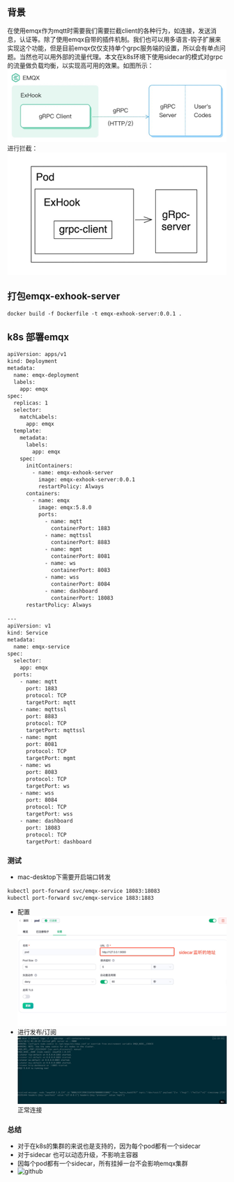 ## 背景

在使用emqx作为mqtt时需要我们需要拦截client的各种行为，如连接，发送消息，认证等。除了使用emqx自带的插件机制。我们也可以用多语言-钩子扩展来实现这个功能，但是目前emqx仅仅支持单个grpc服务端的设置，所以会有单点问题。当然也可以用外部的流量代理。本文在k8s环境下使用sidecar的模式对grpc的流量做负载均衡，以实现高可用的效果。如图所示：
![IMAGE](images/exhook.png)
进行拦截：
![IMAGE](images/sidecar.png)
## 打包emqx-exhook-server
`docker build -f Dockerfile -t emqx-exhook-server:0.0.1 .`
## k8s 部署emqx

```
apiVersion: apps/v1
kind: Deployment
metadata:
  name: emqx-deployment
  labels:
    app: emqx
spec:
  replicas: 1
  selector:
    matchLabels:
      app: emqx
  template:
    metadata:
      labels:
        app: emqx
    spec:
      initContainers:
        - name: emqx-exhook-server
          image: emqx-exhook-server:0.0.1
          restartPolicy: Always
      containers:
        - name: emqx
          image: emqx:5.8.0
          ports:
            - name: mqtt
              containerPort: 1883
            - name: mqttssl
              containerPort: 8883
            - name: mgmt
              containerPort: 8081
            - name: ws
              containerPort: 8083
            - name: wss
              containerPort: 8084
            - name: dashboard
              containerPort: 18083
      restartPolicy: Always

---
apiVersion: v1
kind: Service
metadata:
  name: emqx-service
spec:
  selector:
    app: emqx
  ports:
    - name: mqtt
      port: 1883
      protocol: TCP
      targetPort: mqtt
    - name: mqttssl
      port: 8883
      protocol: TCP
      targetPort: mqttssl
    - name: mgmt
      port: 8081
      protocol: TCP
      targetPort: mgmt
    - name: ws
      port: 8083
      protocol: TCP
      targetPort: ws
    - name: wss
      port: 8084
      protocol: TCP
      targetPort: wss
    - name: dashboard
      port: 18083
      protocol: TCP
      targetPort: dashboard
```

### 测试

- mac-desktop下需要开启端口转发

```
kubectl port-forward svc/emqx-service 18083:18083
kubectl port-forward svc/emqx-service 1883:1883 
```

- 配置
  ![IMAGE](images/config.png)
- 进行发布/订阅
  ![IMAGE](images/log.png)
  正常连接

### 总结

- 对于在k8s的集群的来说也是支持的，因为每个pod都有一个sidecar
- 对于sidecar 也可以动态升级，不影响主容器
- 因每个pod都有一个sidecar，所有挂掉一台不会影响emqx集群
- ![github](https://github.com/ccwxl/emqx-exhook-server)
